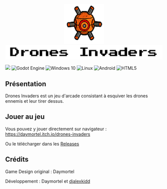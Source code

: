 <p align="center">
  <img width="128" height="128" src="assets/drone/drone_repos.png">
  <br>
  <img src="assets/banner.png">
</p>

![](https://img.shields.io/github/license/Daymortel/drones-invaders) <img alt="Godot Engine" src="https://img.shields.io/badge/GODOT-%232050FF.svg?style=flat&logo=godot-engine"/> <img alt="Windows 10" src="https://img.shields.io/badge/Windows-0078D6?style=flat&logo=windows&logoColor=white" /> <img alt="Linux" src="https://img.shields.io/badge/Linux-FCC624?style=flat&logo=linux&logoColor=black"> <img alt="Android" src="https://img.shields.io/badge/Android-3DDC84?style=flat&logo=android&logoColor=white" /> <img alt="HTML5" src="https://img.shields.io/badge/html5-%23E34F26.svg?style=flat&logo=html5&logoColor=white"/>

## Présentation
Drones Invaders est un jeu d'arcade consistant à esquiver les drones ennemis et leur tirer dessus.

## Jouer au jeu
Vous pouvez y jouer directement sur navigateur : https://daymortel.itch.io/drones-invaders

Ou le télécharger dans les [Releases](https://github.com/Daymortel/drones-invaders/releases)

## Crédits

Game Design original : Daymortel

Développement : Daymortel et <a href="https://github.com/djalexkidd">djalexkidd</a>
